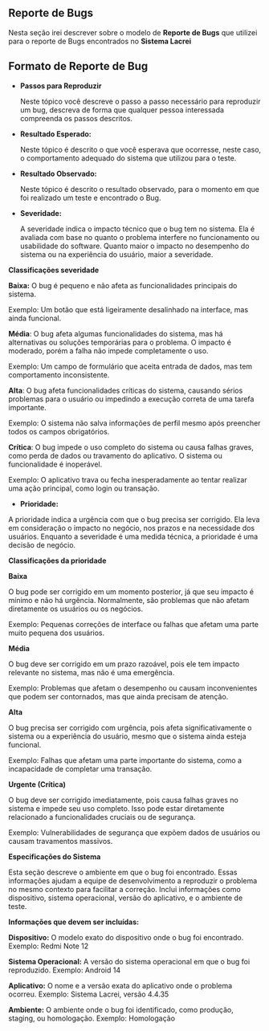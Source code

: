 ## Reporte de Bugs 

Nesta seção irei descrever sobre o modelo de **Reporte de Bugs** que utilizei para o reporte de Bugs encontrados no **Sistema Lacrei**

## Formato de Reporte de Bug 

- **Passos para Reproduzir** 
  
    Neste tópico você descreve o passo a passo necessário para reproduzir um bug, descreva de forma que qualquer pessoa interessada compreenda os passos descritos.

- **Resultado Esperado:** 
  
    Neste tópico é descrito o que você esperava que ocorresse, neste caso, o comportamento adequado do sistema que utilizou para o teste.

- **Resultado Observado:**
  
  Neste tópico é descrito o resultado observado, para o momento em que foi realizado um teste e encontrado o Bug.

- **Severidade:** 
  
  A severidade indica o impacto técnico que o bug tem no sistema. Ela é avaliada com base no quanto o problema interfere no funcionamento ou usabilidade do software. Quanto maior o impacto no desempenho do sistema ou na experiência do usuário, maior a severidade.

**Classificações severidade**

**Baixa:** O bug é pequeno e não afeta as funcionalidades principais do sistema.

Exemplo: Um botão que está ligeiramente desalinhado na interface, mas ainda funcional.

**Média**: O bug afeta algumas funcionalidades do sistema, mas há alternativas ou soluções temporárias para o problema. O impacto é moderado, porém a falha não impede completamente o uso.

Exemplo: Um campo de formulário que aceita entrada de dados, mas tem comportamento inconsistente.

**Alta**: O bug afeta funcionalidades críticas do sistema, causando sérios problemas para o usuário ou impedindo a execução correta de uma tarefa importante.

Exemplo: O sistema não salva informações de perfil mesmo após preencher todos os campos obrigatórios.

**Crítica**: O bug impede o uso completo do sistema ou causa falhas graves, como perda de dados ou travamento do aplicativo. O sistema ou funcionalidade é inoperável.

Exemplo: O aplicativo trava ou fecha inesperadamente ao tentar realizar uma ação principal, como login ou transação.

- **Prioridade:** 
  
A prioridade indica a urgência com que o bug precisa ser corrigido. Ela leva em consideração o impacto no negócio, nos prazos e na necessidade dos usuários. Enquanto a severidade é uma medida técnica, a prioridade é uma decisão de negócio.

**Classificações da prioridade**

**Baixa**

O bug pode ser corrigido em um momento posterior, já que seu impacto é mínimo e não há urgência. Normalmente, são problemas que não afetam diretamente os usuários ou os negócios.

Exemplo: Pequenas correções de interface ou falhas que afetam uma parte muito pequena dos usuários.

**Média**

O bug deve ser corrigido em um prazo razoável, pois ele tem impacto relevante no sistema, mas não é uma emergência.

Exemplo: Problemas que afetam o desempenho ou causam inconvenientes que podem ser contornados, mas que ainda precisam de atenção.

**Alta**

O bug precisa ser corrigido com urgência, pois afeta significativamente o sistema ou a experiência do usuário, mesmo que o sistema ainda esteja funcional.

Exemplo: Falhas que afetam uma parte importante do sistema, como a incapacidade de completar uma transação.

**Urgente (Crítica)**

O bug deve ser corrigido imediatamente, pois causa falhas graves no sistema e impede seu uso completo. Isso pode estar diretamente relacionado a funcionalidades cruciais ou de segurança.

Exemplo: Vulnerabilidades de segurança que expõem dados de usuários ou causam travamentos massivos.

**Especificações do Sistema**

Esta seção descreve o ambiente em que o bug foi encontrado. Essas informações ajudam a equipe de desenvolvimento a reproduzir o problema no mesmo contexto para facilitar a correção. Inclui informações como dispositivo, sistema operacional, versão do aplicativo, e o ambiente de teste.

**Informações que devem ser incluídas:**

**Dispositivo:** O modelo exato do dispositivo onde o bug foi encontrado.
Exemplo: Redmi Note 12

**Sistema Operacional:** A versão do sistema operacional em que o bug foi reproduzido.
Exemplo: Android 14

**Aplicativo:** O nome e a versão exata do aplicativo onde o problema ocorreu.
Exemplo: Sistema Lacrei, versão 4.4.35

**Ambiente:** O ambiente onde o bug foi identificado, como produção, staging, ou homologação.
Exemplo: Homologação
